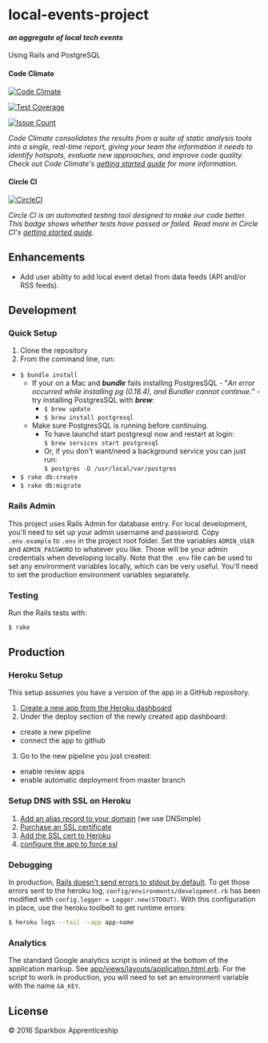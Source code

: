 # local-events-project
#### *an aggregate of local tech events*
Using Rails and PostgreSQL

#### Code Climate
[![Code Climate](https://codeclimate.com/github/sparkbox/local-events-project/badges/gpa.svg)](https://codeclimate.com/github/sparkbox/local-events-project)

[![Test Coverage](https://codeclimate.com/github/sparkbox/local-events-project/badges/coverage.svg)](https://codeclimate.com/github/sparkbox/local-events-project/coverage)

[![Issue Count](https://codeclimate.com/github/sparkbox/local-events-project/badges/issue_count.svg)](https://codeclimate.com/github/sparkbox/local-events-project)

*Code Climate consolidates the results from a suite of static analysis tools into a single, real-time report, giving your team the information it needs to identify hotspots, evaluate new approaches, and improve code quality. Check out Code Climate's [getting started guide](https://docs.codeclimate.com/docs/getting-started-with-code-climate) for more information.*

#### Circle CI
[![CircleCI](https://circleci.com/gh/sparkbox/lamppost.svg?style=svg)](https://circleci.com/gh/sparkbox/lamppost)

*Circle CI is an automated testing tool designed to make our code better. This badge shows whether tests have passed or failed. Read more in Circle CI's [getting started guide](https://circleci.com/docs/getting-started/).*

## Enhancements
  + Add user ability to add local event detail from data feeds (API and/or RSS feeds). 


## Development

### Quick Setup
1. Clone the repository
2. From the command line, run:
  - `$ bundle install`
    + If your on a Mac and **_bundle_** fails installing PostgresSQL - "_An error occurred while installing pg (0.18.4), and Bundler cannot continue._" - try installing PostgresSQL with **_brew_**:
      + `$ brew update`
      + `$ brew install postgresql`  
    + Make sure PostgresSQL is running before continuing.
      + To have launchd start postgresql now and restart at login:  
        `$ brew services start postgresql`
      + Or, if you don't want/need a background service you can just run:  
        `$ postgres -D /usr/local/var/postgres`
  - `$ rake db:create`
  - `$ rake db:migrate`

### Rails Admin
This project uses Rails Admin for database entry. For local development, you'll need to set up your admin username and password. Copy `.env.example` to `.env` in the project root folder. Set the variables `ADMIN_USER` and `ADMIN_PASSWORD` to whatever you like. Those will be your admin credentials when developing locally. Note that the `.env` file can be used to set any environment variables locally, which can be very useful. You'll need to set the production environment variables separately.

### Testing
Run the Rails tests with:
```bash
$ rake
```

## Production

### Heroku Setup
This setup assumes you have a version of the app in a GitHub repository.

1. [Create a new app from the Heroku dashboard](https://dashboard.heroku.com/new)
2. Under the deploy section of the newly created app dashboard:
  - create a new pipeline
  - connect the app to github
3. Go to the new pipeline you just created:
  - enable review apps
  - enable automatic deployment from master branch

### Setup DNS with SSL on Heroku
1. [Add an alias record to your domain](https://support.dnsimple.com/articles/domain-apex-heroku/#point-using-alias) (we use DNSimple)
2. [Purchase an SSL certificate](https://dnsimple.com/ssl-certificates)
3. [Add the SSL cert to Heroku](https://devcenter.heroku.com/articles/ssl-endpoint#setting-up-ssl-on-heroku)
4. [configure the app to force ssl](https://robots.thoughtbot.com/ssl-for-rails-with-heroku-and-dnsimple#prepare-rails-app)

### Debugging
In production, [Rails doesn't send errors to stdout by default](https://devcenter.heroku.com/articles/logging#writing-to-your-log). To get those errors sent to the heroku log, `config/environments/development.rb` has been modified with `config.logger = Logger.new(STDOUT)`. With this configuration in place, use the heroku toolbelt to get runtime errors:
```bash
$ heroku logs --tail --app app-name
```
### Analytics
The standard Google analytics script is inlined at the bottom of the application markup. See [app/views/layouts/application.html.erb](https://github.com/sparkbox/lamppost/blob/master/app/views/layouts/application.html.erb#L55). For the script to work in production, you will need to set an environment variable with the name `GA_KEY`.

## License

&copy; 2016 Sparkbox Apprenticeship
